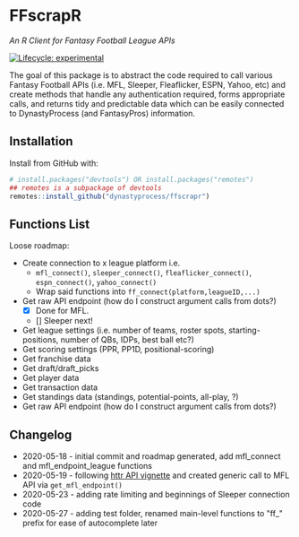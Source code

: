 # FFscrapR
*An R Client for Fantasy Football League APIs*

  <!-- badges: start -->
  [![Lifecycle: experimental](https://img.shields.io/badge/lifecycle-experimental-orange.svg)](https://www.tidyverse.org/lifecycle/#experimental)
  <!-- badges: end -->

The goal of this package is to abstract the code required to call various Fantasy Football APIs (i.e. MFL, Sleeper, Fleaflicker, ESPN, Yahoo, etc) and create methods that handle any authentication required, forms appropriate calls, and returns tidy and predictable data which can be easily connected to DynastyProcess (and FantasyPros) information.

## Installation
Install from GitHub with:
``` r
# install.packages("devtools") OR install.packages("remotes")
## remotes is a subpackage of devtools
remotes::install_github("dynastyprocess/ffscrapr")
```

## Functions List
Loose roadmap:

- Create connection to x league platform i.e.
  - `mfl_connect()`, `sleeper_connect()`, `fleaflicker_connect()`, `espn_connect()`, `yahoo_connect()`
  - Wrap said functions into `ff_connect(platform,leagueID,...)`
- Get raw API endpoint (how do I construct argument calls from dots?)
  - [x] Done for MFL.
  - [] Sleeper next!
- Get league settings (i.e. number of teams, roster spots, starting-positions, number of QBs, IDPs, best ball etc?)
- Get scoring settings (PPR, PP1D, positional-scoring)
- Get franchise data
- Get draft/draft_picks
- Get player data
- Get transaction data
- Get standings data (standings, potential-points, all-play, ?)
- Get raw API endpoint (how do I construct argument calls from dots?)


## Changelog

- 2020-05-18 - initial commit and roadmap generated, add mfl_connect and mfl_endpoint_league functions
- 2020-05-19 - following [httr API vignette](https://httr.r-lib.org/articles/api-packages.html) and created generic call to MFL API via `get_mfl_endpoint()`
- 2020-05-23 - adding rate limiting and beginnings of Sleeper connection code
- 2020-05-27 - adding test folder, renamed main-level functions to "ff_" prefix for ease of autocomplete later
